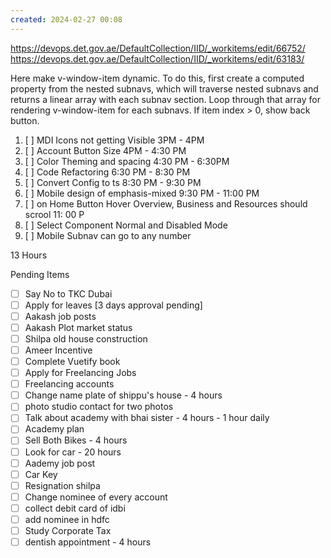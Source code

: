 ```yaml
---
created: 2024-02-27 00:08
---
```

https://devops.det.gov.ae/DefaultCollection/IID/_workitems/edit/66752/
https://devops.det.gov.ae/DefaultCollection/IID/_workitems/edit/63183/


Here make v-window-item dynamic. To do this, first create a computed property from the nested subnavs, which will traverse nested subnavs and returns a linear array with each subnav section. Loop through that array for rendering v-window-item for each subnavs. If item index > 0, show back button.

1. [ ] MDI Icons not getting Visible                                                                                   3PM - 4PM
2. [ ] Account Button Size                                                                                                 4PM - 4:30 PM
3. [ ] Color Theming and spacing  4:30 PM - 6:30PM 
4. [ ] Code Refactoring 6:30 PM - 8:30 PM
5. [ ] Convert Config to ts  8:30 PM - 9:30 PM
6. [ ] Mobile design of emphasis-mixed 9:30 PM - 11:00 PM
7. [ ] on Home Button Hover Overview, Business and Resources should scrool 11: 00 P
8. [ ] Select Component Normal and Disabled Mode 
9. [ ] Mobile Subnav can go to any number 



13 Hours


Pending Items


- [ ] Say No to TKC Dubai
- [ ] Apply for leaves [3 days approval pending]
- [ ] Aakash job posts
- [ ] Aakash Plot market status
- [ ] Shilpa old house construction
- [ ] Ameer Incentive
- [ ] Complete Vuetify book
- [ ] Apply for Freelancing Jobs
- [ ] Freelancing accounts
- [ ] Change name plate of shippu's house - 4 hours
- [ ] photo studio contact for two photos
- [ ] Talk about academy with bhai sister - 4 hours - 1 hour daily
- [ ] Academy plan 
- [ ] Sell Both Bikes - 4 hours
- [ ] Look for car - 20 hours
- [ ] Aademy job post
- [ ] Car Key 
- [ ] Resignation shilpa
- [ ] Change nominee of every account
- [ ] collect debit card of idbi
- [ ] add nominee in hdfc 
- [ ] Study Corporate Tax
- [ ] dentish appointment - 4 hours